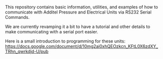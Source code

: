 This repository contains basic information, utilities, and examples of how to communicate with Additel Pressure and Electrical Units via RS232 Serial Commands.

We are currently revamping it a bit to have a tutorial and other details to make communicating with a serial port easier.

Here is a small introduction to programming for these units:
https://docs.google.com/document/d/10mg2ai0xhQEOzkcn_KFtL0X6zdXY_TRhn_qwrkdjd-U/pub